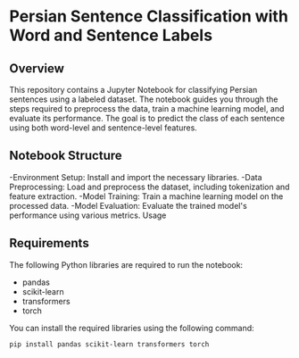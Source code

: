 # Persian Sentence Classification with Word and Sentence Labels

## Overview
This repository contains a Jupyter Notebook for classifying Persian sentences using a labeled dataset. The notebook guides you through the steps required to preprocess the data, train a machine learning model, and evaluate its performance. The goal is to predict the class of each sentence using both word-level and sentence-level features.

## Notebook Structure
-Environment Setup: Install and import the necessary libraries.
-Data Preprocessing: Load and preprocess the dataset, including tokenization and feature extraction.
-Model Training: Train a machine learning model on the processed data.
-Model Evaluation: Evaluate the trained model's performance using various metrics.
Usage

## Requirements
The following Python libraries are required to run the notebook:
- pandas
- scikit-learn
- transformers
- torch

You can install the required libraries using the following command:
```bash
pip install pandas scikit-learn transformers torch
